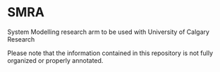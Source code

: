 # SMRA
System Modelling research arm to be used with University of Calgary Research

Please note that the information contained in this repository is not fully organized or properly annotated.
